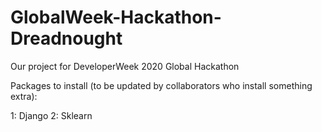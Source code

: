 # GlobalWeek-Hackathon-Dreadnought
Our project for DeveloperWeek 2020 Global Hackathon

Packages to install (to be updated by collaborators who install something extra):

1: Django
2: Sklearn

